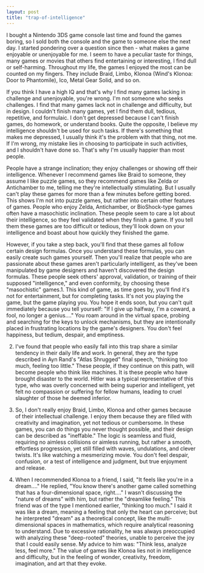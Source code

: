 ```yaml
---
layout: post
title: "trap-of-intelligence"
---
```


I bought a Nintendo 3DS game console last time and found the games boring, so I sold both the console and the game to someone else the next day. I started pondering over a question since then - what makes a game enjoyable or unenjoyable for me. I seem to have a peculiar taste for things, many games or movies that others find entertaining or interesting, I find dull or self-harming. Throughout my life, the games I enjoyed the most can be counted on my fingers. They include Braid, Limbo, Klonoa (Wind's Klonoa: Door to Phantomile), Ico, Metal Gear Solid, and so on.

If you think I have a high IQ and that's why I find many games lacking in challenge and unenjoyable, you're wrong. I'm not someone who seeks challenges. I find that many games lack not in challenge and difficulty, but in design. I couldn't finish many games, yet I find them dull, tedious, repetitive, and formulaic. I don't get depressed because I can't finish games, do homework, or understand books. Quite the opposite, I believe my intelligence shouldn't be used for such tasks. If there's something that makes me depressed, I usually think it's the problem with that thing, not me. If I'm wrong, my mistake lies in choosing to participate in such activities, and I shouldn't have done so. That's why I'm usually happier than most people.

People have a strange inclination; they enjoy challenges or showing off their intelligence. Whenever I recommend games like Braid to someone, they assume I like puzzle games, so they recommend games like Zelda or Antichamber to me, telling me they're intellectually stimulating. But I usually can't play these games for more than a few minutes before getting bored. This shows I'm not into puzzle games, but rather into certain other features of games. People who enjoy Zelda, Antichamber, or BioShock-type games often have a masochistic inclination. These people seem to care a lot about their intelligence, so they feel validated when they finish a game. If you tell them these games are too difficult or tedious, they'll look down on your intelligence and boast about how quickly they finished the game.

However, if you take a step back, you'll find that these games all follow certain design formulas. Once you understand these formulas, you can easily create such games yourself. Then you'll realize that people who are passionate about these games aren't particularly intelligent, as they've been manipulated by game designers and haven't discovered the design formulas. These people seek others' approval, validation, or training of their supposed "intelligence," and even conformity, by choosing these "masochistic" games.1. This kind of game, as time goes by, you'll find it's not for entertainment, but for completing tasks. It's not you playing the game, but the game playing you. You hope it ends soon, but you can't quit immediately because you tell yourself: "If I give up halfway, I'm a coward, a fool, no longer a genius...." You roam around in the virtual space, probing and searching for the keys to unlock mechanisms, but they are intentionally placed in frustrating locations by the game's designers. You don't feel happiness, but tedium, despair, and emptiness.

2. I've found that people who easily fall into this trap share a similar tendency in their daily life and work. In general, they are the type described in Ayn Rand's "Atlas Shrugged" final speech, "thinking too much, feeling too little." These people, if they continue on this path, will become people who think like machines. It is these people who have brought disaster to the world. Hitler was a typical representative of this type, who was overly concerned with being superior and intelligent, yet felt no compassion or suffering for fellow humans, leading to cruel slaughter of those he deemed inferior.

3. So, I don't really enjoy Braid, Limbo, Klonoa and other games because of their intellectual challenge. I enjoy them because they are filled with creativity and imagination, yet not tedious or cumbersome. In these games, you can do things you never thought possible, and their design can be described as "ineffable." The logic is seamless and fluid, requiring no aimless collisions or aimless running, but rather a smooth, effortless progression, yet still filled with waves, undulations, and clever twists. It's like watching a mesmerizing movie. You don't feel despair, confusion, or a test of intelligence and judgment, but true enjoyment and release.

4. When I recommended Klonoa to a friend, I said, "It feels like you're in a dream...." He replied, "You know there's another game called something that has a four-dimensional space, right...." I wasn't discussing the "nature of dreams" with him, but rather the "dreamlike feeling." This friend was of the type I mentioned earlier, "thinking too much." I said it was like a dream, meaning a feeling that only the heart can perceive; but he interpreted "dream" as a theoretical concept, like the multi-dimensional spaces in mathematics, which require analytical reasoning to understand. Due to excessive rationality, he was always preoccupied with analyzing these "deep-rooted" theories, unable to perceive the joy that I could easily sense. My advice to him was: "Think less, analyze less, feel more." The value of games like Klonoa lies not in intelligence and difficulty, but in the feeling of wonder, creativity, freedom, imagination, and art that they evoke.
